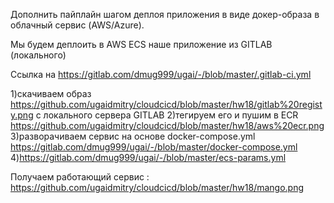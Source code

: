 Дополнить пайплайн шагом деплоя приложения в виде докер-образа в облачный сервис (AWS/Azure).

Мы будем деплоить в AWS ECS наше приложение из GITLAB (локального)

Ссылка на https://gitlab.com/dmug999/ugai/-/blob/master/.gitlab-ci.yml

1)скачиваем образ https://github.com/ugaidmitry/cloudcicd/blob/master/hw18/gitlab%20registy.png с локального сервера GITLAB
2)тегируем его и пушим в ECR https://github.com/ugaidmitry/cloudcicd/blob/master/hw18/aws%20ecr.png
3)разворачиваем сервис на основе docker-compose.yml https://gitlab.com/dmug999/ugai/-/blob/master/docker-compose.yml
4)https://gitlab.com/dmug999/ugai/-/blob/master/ecs-params.yml

Получаем работающий сервис : https://github.com/ugaidmitry/cloudcicd/blob/master/hw18/mango.png

